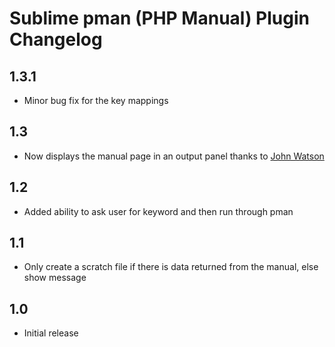 Sublime pman (PHP Manual) Plugin Changelog
==========================================

1.3.1
-----
* Minor bug fix for the key mappings

1.3
---
* Now displays the manual page in an output panel thanks to [John Watson](https://github.com/jotson)

1.2
---
* Added ability to ask user for keyword and then run through pman

1.1
---
* Only create a scratch file if there is data returned from the manual, else show message

1.0
---
* Initial release